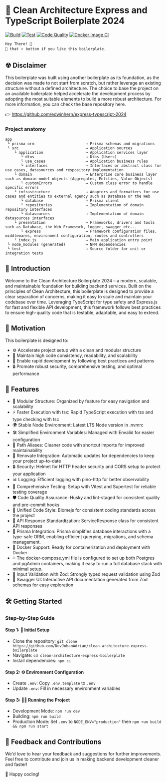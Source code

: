 # 🚀 Clean Architecture Express and TypeScript Boilerplate 2024

[![Build](https://github.com/DevJohanAdrian/clean-architecture-express-boilerplate/actions/workflows/build.yml/badge.svg)](https://github.com/DevJohanAdrian/clean-architecture-express-boilerplate/actions/workflows/build.yml)
[![Test](https://github.com/DevJohanAdrian/clean-architecture-express-boilerplate/actions/workflows/test.yml/badge.svg)](https://github.com/DevJohanAdrian/clean-architecture-express-boilerplate/actions/workflows/test.yml)
[![Code Quality](https://github.com/DevJohanAdrian/clean-architecture-express-boilerplate/actions/workflows/code-quality.yml/badge.svg)](https://github.com/DevJohanAdrian/clean-architecture-express-boilerplate/actions/workflows/code-quality.yml)
[![Docker Image CI](https://github.com/DevJohanAdrian/clean-architecture-express-boilerplate/actions/workflows/docker-image.yml/badge.svg)](https://github.com/edwinhern/express-typescript-2024/actions/workflows/docker-image.yml)

``` code
Hey There! 🙌 
🤾 that ⭐️ button if you like this boilerplate. 
```
## ☢ Disclaimer
This boilerplate was built using another boilerplate as its foundation, as the decision was made to not start from scratch, but rather leverage an existing structure without a defined architecture. The choice to base the project on an available boilerplate helped accelerate the development process by adopting the most suitable elements to build a more robust architecture. For more information, you can check the base repository here.

 👉 https://github.com/edwinhern/express-typescript-2024

### Project anatomy

```
app 
 └ prisma orm                       → Prisma schemas and migrations
 └ src                              → Application sources 
    └ application                   → Application services layer
       └ dtos                       → Dtos (Users)
       └ use_cases                  → Application business rules 
       └ interfaces                 → Interfaces or abstract class for use cases, datasources and respository implementation
    └ domain                        → Enterprise core business layer such as domain model objects (Aggregates, Entities, Value Objects) 
       └ customErrors               → Custom class error to handle specific errors 
    └ infrastructure                → Adapters and formatters for use cases and entities to external agency such as Database or the Web
       └ database                   → Prisma client       
       └ repositories               → Implementation of domain repository interfaces
       └ datasources                → Implementation of domain datasources interfaces
    └ presentation                  → Frameworks, drivers and tools such as Database, the Web Framework, logger, swagger etc...
       └ express                    → Framework configuration files, middlewares, environment configuration, routes and controllers
    └ index.js                      → Main application entry point
 └ node_modules (generated)         → NPM dependencies
 └ test                             → Source folder for unit or integration tests
``` 

## 🌟 Introduction

Welcome to the Clean Architecture Boilerplate 2024 – a modern, scalable, and maintainable foundation for building backend services. Built on the principles of Clean Architecture, this boilerplate is designed to provide a clear separation of concerns, making it easy to scale and maintain your codebase over time. Leveraging TypeScript for type safety and Express.js for fast and flexible API development, this framework follows best practices to ensure high-quality code that is testable, adaptable, and easy to extend.

## 🔮 Motivation

This boilerplate is designed to:

- ⚙️ Accelerate project setup with a clean and modular structure
- 📏 Maintain high code consistency, readability, and scalability
- 🚀 Enable rapid development by following best practices and patterns
- 🔒 Promote robust security, comprehensive testing, and optimal performance


## 🚀 Features
- 📁 Modular Structure: Organized by feature for easy navigation and scalability
- ⚡ Faster Execution with tsx: Rapid TypeScript execution with tsx and type checking with tsc
- 🌍 Stable Node Environment: Latest LTS Node version in .nvmrc
- 🛠️ Simplified Environment Variables: Managed with Envalid for easier configuration
- 🔗 Path Aliases: Cleaner code with shortcut imports for improved maintainability
- 🔄 Renovate Integration: Automatic updates for dependencies to keep your project up-to-date
- 🔒 Security: Helmet for HTTP header security and CORS setup to protect your application
- 📊 Logging: Efficient logging with pino-http for better observability
- 🧪 Comprehensive Testing: Setup with Vitest and Supertest for reliable testing coverage
- 🛡️ Code Quality Assurance: Husky and lint-staged for consistent quality and pre-commit hooks
- 🎯 Unified Code Style: Biomejs for consistent coding standards across the project
- 📑 API Response Standardization: ServiceResponse class for consistent API responses
- 🔧 Prisma Integration: Prisma simplifies database interactions with a type-safe ORM, enabling efficient querying, migrations, and schema management.
- 🐳 Docker Support: Ready for containerization and deployment with Docker
- 💦 The docker-compose.yml file is configured to set up both Postgres and pgAdmin containers, making it easy to run a full database stack with minimal setup. 
- 📝 Input Validation with Zod: Strongly typed request validation using Zod
- 📖 Swagger UI: Interactive API documentation generated from Zod schemas for easy exploration

## 🛠️ Getting Started

### Step-by-Step Guide

#### Step 1: 🚀 Initial Setup

- Clone the repository: `git clone https://github.com/DevJohanAdrian/clean-architecture-express-boilerplate`
- Navigate: `cd clean-architecture-express-boilerplate`
- Install dependencies: `npm ci`

#### Step 2: ⚙️ Environment Configuration

- Create `.env`: Copy `.env.template` to `.env`
- Update `.env`: Fill in necessary environment variables

#### Step 3: 🏃‍♂️ Running the Project

- Development Mode: `npm run dev`
- Building: `npm run build`
- Production Mode: Set `.env` to `NODE_ENV="production"` then `npm run build && npm run start`

## 🤝 Feedback and Contributions

We'd love to hear your feedback and suggestions for further improvements. Feel free to contribute and join us in making backend development cleaner and faster!

🎉 Happy coding!
